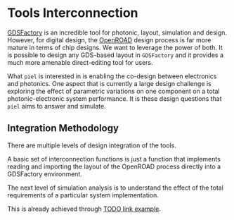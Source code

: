 # Tools Interconnection

[GDSFactory](https://github.com/gdsfactory/gdsfactory) is an incredible tool for photonic, layout, simulation and design. However, for digital design, the [OpenROAD](https://github.com/The-OpenROAD-Project) design process is far more mature in terms of chip designs. We want to leverage the power of both. It is possible to design any GDS-based layout in `GDSFactory` and it provides a much more amenable direct-editing tool for users.

What `piel` is interested in is enabling the co-design between electronics and photonics. One aspect that is currently a large design challenge is exploring the effect of parametric variations on one component on a total photonic-electronic system performance. It is these design questions that `piel` aims to answer and simulate.

## Integration Methodology

There are multiple levels of design integration of the tools.

A basic set of interconnection functions is just a function that implements reading and importing the layout of the OpenROAD process directly into a GDSFactory environment.

The next level of simulation analysis is to understand the effect of the total requirements of a particular system implementation.

This is already achieved through [TODO link example]().
